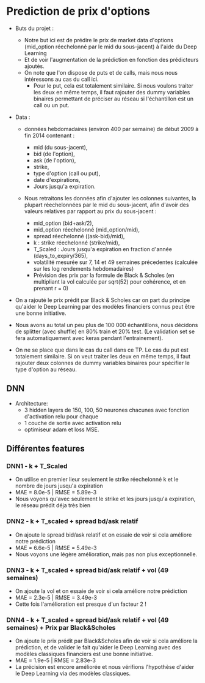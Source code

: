 # Prediction de prix d'options

- Buts du projet :
  - Notre but ici est de prédire le prix de market data d'options (mid_option réechelonné par le mid du sous-jacent) à l'aide du Deep Learning
  - Et de voir l'augmentation de la prédiction en fonction des prédicteurs ajoutés.
  - On note que l'on dispose de puts et de calls, mais nous nous intéressons au cas du call ici. 
    - Pour le put, cela est totalement similaire. Si nous voulons traiter les deux en même temps, il faut rajouter des dummy variables binaires permettant de préciser au réseau si l'échantillon est un call ou un put.

- Data : 
  - données hebdomadaires (environ 400 par semaine) de début 2009 à fin 2014 contenant :
    - mid (du sous-jacent), 
    - bid (de l'option),
    - ask (de l'option), 
    - strike,
    - type d'option (call ou put),
    - date d'expirations,
    - Jours jusqu'a expiration. 

  - Nous retraitons les données afin d'ajouter les colonnes suivantes, la plupart réechelonnées par le mid du sous-jacent, afin d'avoir des valeurs relatives par rapport au prix du sous-jacent :
    - mid_option (bid+ask/2),
    - mid_option réechelonné (mid_option/mid),
    - spread réechelonné ((ask-bid)/mid),
    - k : strike réechelonné (strike/mid),
    - T_Scaled : Jours jusqu'a expiration en fraction d'année (days_to_expiry/365),
    - volatilité mesurée sur 7, 14 et 49 semaines précedentes (calculée sur les log rendements hebdomadaires)
    - Prévision des prix par la formule de Black & Scholes (en multipliant la vol calculée par sqrt(52) pour cohérence, et en prenant r = 0)

- On a rajouté le prix prédit par Black & Scholes car on part du principe qu'aider le Deep Learning par des modèles financiers connus peut être une bonne initiative.

- Nous avons au total un peu plus de 100 000 échantillons, nous décidons de splitter (avec shuffle) en 80% train et 20% test. (Le validation set se fera automatiquement avec keras pendant l'entrainement).

- On ne se place que dans le cas du call dans ce TP. Le cas du put est totalement similaire. Si on veut traiter les deux en même temps, il faut rajouter deux colonnes de dummy variables binaires pour spécifier le type d'option au réseau.

## DNN

- Architecture:
  - 3 hidden layers de 150, 100, 50 neurones chacunes avec fonction d'activation relu pour chaque
  - 1 couche de sortie avec activation relu 
  - optimiseur adam et loss MSE.

## Différentes features

### DNN1 - k + T_Scaled
- On utilise en premier lieur seulement le strike réechelonné k et le nombre de jours jusqu'a expiration
- MAE = 8.0e-5 | RMSE = 5.89e-3
- Nous voyons qu'avec seulement le strike et les jours jusqu'a expiration, le réseau prédit déja très bien 

### DNN2 - k + T_scaled + spread bd/ask relatif
- On ajoute le spread bid/ask relatif et on essaie de voir si cela améliore notre prédiction
- MAE = 6.6e-5 | RMSE = 5.49e-3
- Nous voyons une légère amélioration, mais pas non plus exceptionnelle.
  
### DNN3 - k + T_scaled + spread bid/ask relatif + vol (49 semaines)
- On ajoute la vol et on essaie de voir si cela améliore notre prédiction
- MAE = 2.3e-5 | RMSE = 3.49e-3
- Cette fois l'amélioration est presque d'un facteur 2 !

### DNN4 - k + T_scaled + spread bid/ask relatif + vol (49 semaines) + Prix par Black&Scholes
- On ajoute le prix prédit par Black&Scholes afin de voir si cela améliore la prédiction, et de valider le fait qu'aider le Deep Learning avec des modèles classiques financiers est une bonne initiative.
- MAE = 1.9e-5 | RMSE = 2.83e-3
- La précision est encore améliorée et nous vérifions l'hypothèse d'aider le Deep Learning via des modèles classiques. 
